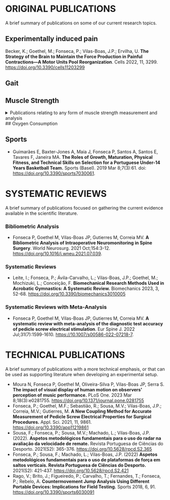 # **ORIGINAL PUBLICATIONS**
A brief summary of publications on some of our current research topics.

## Experimentally induced pain
Becker, K.; Goethel, M.; Fonseca, P.; Vilas-Boas, J.P.; Ervilha, U. **The Strategy of the Brain to Maintain the Force Production in Painful Contractions—A Motor Units Pool Reorganization**. Cells 2022, 11, 3299. https://doi.org/10.3390/cells11203299

## Gait

## Muscle Strength
<details>
<summary>Publications relating to any form of muscle strength measurement and analysis</summary>
Castro MP, Fonseca P, Morais ST, Borgonovo-Santos M, Coelho EFC, Ribeiro DC, Vilas-Boas JP. **Functional shoulder ratios with high velocities of shoulder internal rotation are most sensitive to determine shoulder rotation torque imbalance: a cross-sectional study with elite handball players and controls.** Sports Biomech. 2019 Feb;18(1):39-50. https://doi.org/10.1080/14763141.2017.1380222.
</details>
## Oxygen Consumption

## Sports
- Guimarães E, Baxter-Jones A, Maia J, Fonseca P, Santos A, Santos E, Tavares F, Janeira MA. **The Roles of Growth, Maturation, Physical Fitness, and Technical Skills on Selection for a Portuguese Under-14 Years Basketball Team.** Sports (Basel). 2019 Mar 8;7(3):61. doi: https://doi.org/10.3390/sports7030061.

# SYSTEMATIC REVIEWS
A brief summary of publications focused on gathering the current evidence available in the scientific literature.

### Bibliometric Analysis
- Fonseca P, Goethel M, Vilas-Boas JP, Gutierres M, Correia MV. **A Bibliometric Analysis of Intraoperative Neuromonitoring in Spine Surgery**. World Neurosurg. 2021 Oct;154:3-12. https://doi.org/10.1016/j.wneu.2021.07.039.


### Systematic Reviews
- Leite, I.; Fonseca, P.; Ávila-Carvalho, L.; Vilas-Boas, J.P.; Goethel, M.; Mochizuki, L.; Conceição, F. **Biomechanical Research Methods Used in Acrobatic Gymnastics: A Systematic Review.** Biomechanics 2023, 3, 52-68. https://doi.org/10.3390/biomechanics3010005

### Systematic Reviews with Meta-Analysis
- Fonseca P, Goethel M, Vilas-Boas JP, Gutierres M, Correia MV. **A systematic review with meta-analysis of the diagnostic test accuracy of pedicle screw electrical stimulation**. Eur Spine J. 2022 Jul;31(7):1599-1610. https://10.1007/s00586-022-07218-7.


# TECHNICAL PUBLICATIONS
A brief summary of publications with a more technical emphasis, or that can be used as supporting literature when developing an experimental setup.

- Moura N, Fonseca P, Goethel M, Oliveira-Silva P, Vilas-Boas JP, Serra S. **The impact of visual display of human motion on observers' perception of music performance.** PLoS One. 2023 Mar 8;18(3):e0281755. https://doi.org/10.1371/journal.pone.0281755
- Fonseca, P.; Goethel, M.F.; Sebastião, R.; Sousa, M.V.; Vilas-Boas, J.P.; Correia, M.V.; Gutierres, M. **A New Coupling Method for Accurate Measurement of Pedicle Screw Electrical Properties for Surgical Procedures.** Appl. Sci. 2021, 11, 9861. https://doi.org/10.3390/app11219861
- Sousa, F.; Fonseca, P.; Sousa, M.V.; Machado, L.; Vilas-Boas, J.P. (2022). **Aspetos metodológicos fundamentais para o uso do radar na avaliação da velocidade de remate.** Revista Portuguesa de Ciências do Desporto. 2021(S2): 365-376. https://doi.org/10.5628/rpcd.S2.365
- Fonseca, P.; Sousa, F.; Machado, L.; Vilas-Boas, J.P. (2022) **Aspetos metodológicos fundamentais para o uso de plataformas de força em saltos verticais. Revista Portuguesa de Ciências do Desporto.** 2021(S2): 421-437. https://doi.org/10.5628/rpcd.S2.421
- Rago, V.; Brito, J.; Figueiredo, P.; Carvalho, T.; Fernandes, T.; Fonseca, P.; Rebelo, A. **Countermovement Jump Analysis Using Different Portable Devices: Implications for Field Testing.** Sports 2018, 6, 91. https://doi.org/10.3390/sports6030091

<!-- This content will not appear in the rendered Markdown -->
